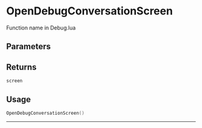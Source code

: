 # OpenDebugConversationScreen

Function name in Debug.lua

## Parameters

## Returns

`screen`

## Usage

```lua
OpenDebugConversationScreen()
```

---
